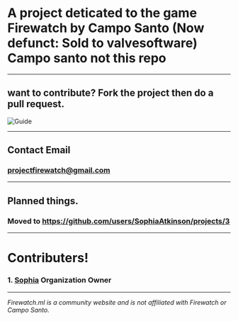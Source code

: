 # A project deticated to the game Firewatch by Campo Santo (Now defunct: Sold to valvesoftware) Campo santo not this repo

---
 
## want to contribute? Fork the project then do a pull request.

![Guide](https://sophia.ml/cdn/contribute.PNG)

---
 
## Contact Email

### [projectfirewatch@gmail.com](mailto:projectfirewatch@gmail.com)

---
 
## Planned things.
### Moved to https://github.com/users/SophiaAtkinson/projects/3

---
 
# Contributers!
### 1. [Sophia](SophiaAtkinson) Organization  Owner

---


*Firewatch.ml is a community website and is not affiliated with Firewatch or Campo Santo.*
